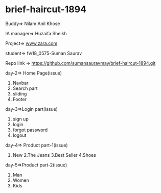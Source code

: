 # brief-haircut-1894

Buddy=> Nilam Anil Khose

IA manager=> Huzaifa Sheikh

Project=> www.zara.com

student=> fw18_0575-Suman Saurav

Repo link => https://github.com/sumansauravmay/brief-haircut-1894.git

day-2=> Home Page(issue)
1. Navbar
2. Search part
3. sliding 
4. Footer

day-3=>Login part(issue)
1. sign up
2. login 
3. forgot password
4. logout

day-4=> Product part-1(issue)
1. New
2.The Jeans
3.Best Seller
4.Shoes

day-5=>Product part-2(issue)
1. Man
2. Women
3. Kids